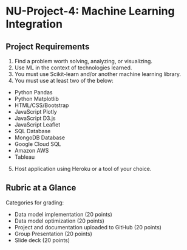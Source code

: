 # NU-Project-4: Machine Learning Integration

## Project Requirements
1. Find a problem worth solving, analyzing, or visualizing.
2. Use ML in the context of technologies learned.
3. You must use Scikit-learn and/or another machine learning library.
4. You must use at least two of the below:
* Python Pandas
* Python Matplotlib
* HTML/CSS/Bootstrap
* JavaScript Plotly
* JavaScript D3.js
* JavaScript Leaflet
* SQL Database
* MongoDB Database
* Google Cloud SQL
* Amazon AWS
* Tableau
5. Host application using Heroku or a tool of your choice.

## Rubric at a Glance
Categories for grading:
* Data model implementation (20 points)
* Data model optimization (20 points)
* Project and documentation uploaded to GitHub (20 points)
* Group Presentation (20 points)
* Slide deck (20 points)
